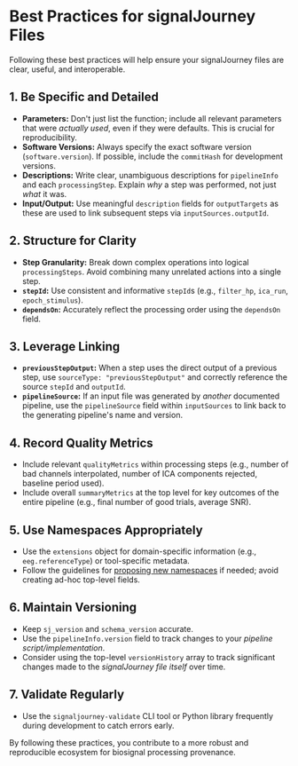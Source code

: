# Best Practices for signalJourney Files

Following these best practices will help ensure your signalJourney files are clear, useful, and interoperable.

## 1. Be Specific and Detailed

*   **Parameters:** Don't just list the function; include all relevant parameters that were *actually used*, even if they were defaults. This is crucial for reproducibility.
*   **Software Versions:** Always specify the exact software version (`software.version`). If possible, include the `commitHash` for development versions.
*   **Descriptions:** Write clear, unambiguous descriptions for `pipelineInfo` and each `processingStep`. Explain *why* a step was performed, not just *what* it was.
*   **Input/Output:** Use meaningful `description` fields for `outputTargets` as these are used to link subsequent steps via `inputSources.outputId`.

## 2. Structure for Clarity

*   **Step Granularity:** Break down complex operations into logical `processingSteps`. Avoid combining many unrelated actions into a single step.
*   **`stepId`:** Use consistent and informative `stepId`s (e.g., `filter_hp`, `ica_run`, `epoch_stimulus`).
*   **`dependsOn`:** Accurately reflect the processing order using the `dependsOn` field.

## 3. Leverage Linking

*   **`previousStepOutput`:** When a step uses the direct output of a previous step, use `sourceType: "previousStepOutput"` and correctly reference the source `stepId` and `outputId`.
*   **`pipelineSource`:** If an input file was generated by *another* documented pipeline, use the `pipelineSource` field within `inputSources` to link back to the generating pipeline's name and version.

## 4. Record Quality Metrics

*   Include relevant `qualityMetrics` within processing steps (e.g., number of bad channels interpolated, number of ICA components rejected, baseline period used).
*   Include overall `summaryMetrics` at the top level for key outcomes of the entire pipeline (e.g., final number of good trials, average SNR).

## 5. Use Namespaces Appropriately

*   Use the `extensions` object for domain-specific information (e.g., `eeg.referenceType`) or tool-specific metadata.
*   Follow the guidelines for [proposing new namespaces](../specification/namespaces.md) if needed; avoid creating ad-hoc top-level fields.

## 6. Maintain Versioning

*   Keep `sj_version` and `schema_version` accurate.
*   Use the `pipelineInfo.version` field to track changes to your *pipeline script/implementation*.
*   Consider using the top-level `versionHistory` array to track significant changes made to the *signalJourney file itself* over time.

## 7. Validate Regularly

*   Use the `signaljourney-validate` CLI tool or Python library frequently during development to catch errors early.

By following these practices, you contribute to a more robust and reproducible ecosystem for biosignal processing provenance. 